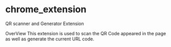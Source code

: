 # chrome_extension
QR scanner and Generator Extension

OverView
This extension is used to scan the QR Code appeared in the page as well as generate the current URL code.
